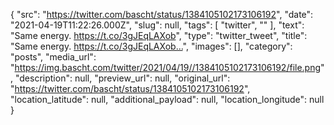 {
  "src": "https://twitter.com/bascht/status/1384105102173106192",
  "date": "2021-04-19T11:22:26.000Z",
  "slug": null,
  "tags": [
    "twitter",
    ""
  ],
  "text": "Same energy. https://t.co/3gJEqLAXob",
  "type": "twitter_tweet",
  "title": "Same energy. https://t.co/3gJEqLAXob…",
  "images": [],
  "category": "posts",
  "media_url": "https://img.bascht.com/twitter/2021/04/19//1384105102173106192/file.png",
  "description": null,
  "preview_url": null,
  "original_url": "https://twitter.com/bascht/status/1384105102173106192",
  "location_latitude": null,
  "additional_payload": null,
  "location_longitude": null
}